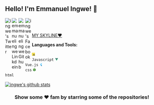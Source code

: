 ## Hello! I'm Emmanuel Ingwe! 👋

<a href="https://twitter.com/ingwe_emmanuel?s=09">
<img align="left" alt="ingwe's Twitter" width="22px" src="https://cdn.jsdelivr.net/npm/simple-icons@v3/icons/twitter.svg" />
</a> 
<a href="https://linkedin.com/in/emmanuel-ingwe-836961216">
  <img align="left" alt="emmanuelingwe Linkdein" width="22px" src="https://cdn.jsdelivr.net/npm/simple-icons@v3/icons/linkedin.svg" />
</a>
<a href="https://github.com/emmanuel-ingwe">
  <img align="left" alt="emmanuelingwe Github" width="22px" src="https://cdn.jsdelivr.net/npm/simple-icons@v3/icons/github.svg" />
</a>
<!-- <a href="https://instagram.com/ru_ingwe/">
  <img align="left" alt="rui's Instagram" width="22px" src="https://cdn.jsdelivr.net/npm/simple-icons@v3/icons/instagram.svg" />
</a> -->
<a href="https://web.facebook.com/anas.tesia.737/">
  <img align="left" alt="ingwe's Facebook" width="22px" src="https://cdn.jsdelivr.net/npm/simple-icons@v3/icons/facebook.svg" />
</a>
<!-- <a href="https://behance.net/emmanuelingwe">
  <img align="left" alt="rui's Behance" width="22px" src="https://cdn.jsdelivr.net/npm/simple-icons@v3/icons/behance.svg" />
</a> -->

<br/>
<br/>




<a href="https://skyline.github.com/emmanuel-ingwe/2021?annotation0=2021-06-05,2021-06-05,Started%20a%20new%20job%20today%3F%20Not%20yet%0ABut%2C%20Moves%20%20to%20that%20way%20%5E%5E">MY SKYLINE❤️</a>

**Languages and Tools:**

<code><img height="10" src="https://raw.githubusercontent.com/github/explore/80688e429a7d4ef2fca1e82350fe8e3517d3494d/topics/javascript/javascript.png"> Javascript</code>
<code><img height="10" src="https://raw.githubusercontent.com/github/explore/80688e429a7d4ef2fca1e82350fe8e3517d3494d/topics/vue/vue.png"> Vue.js</code>
<code><img height="10" src="https://raw.githubusercontent.com/github/explore/80688e429a7d4ef2fca1e82350fe8e3517d3494d/topics/flutter/flutter.png"> css</code>
<code><img height="10" src="https://raw.githubusercontent.com/github/explore/80688e429a7d4ef2fca1e82350fe8e3517d3494d/topics/nodejs/nodejs.png"> html</code>    

<!-- <a href="https://github.com/richardingwe">
  <img align="center" src="https://github-readme-stats.vercel.app/api/top-langs/?username=richardingwe&theme=light&hide_langs_below=1" />
</a> -->
<a href="https://github.com/emmanuel-ingwe">
 <img align="center" src="https://github-readme-stats.vercel.app/api?username=emmanuel-ingwe&show_icons=true&theme=light&line_height=27" alt="ingwe's github stats"/>
</a>


<div align="center">

### Show some ❤️ fam by starring some of the repositories!

</div>
